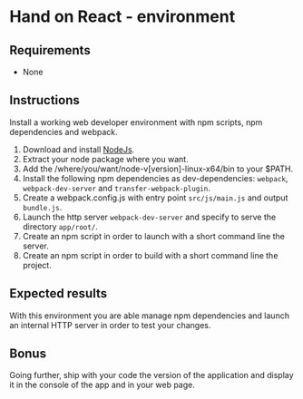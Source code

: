 # Hand on React - environment

## Requirements
- None

## Instructions
Install a working web developer environment with npm scripts, npm dependencies and webpack.

1. Download and install [NodeJs](https://nodejs.org/en/download/current/).
2. Extract your node package where you want.
3. Add the /where/you/want/node-v[version]-linux-x64/bin to your $PATH.
4. Install the following npm dependencies as dev-dependencies: `webpack`, `webpack-dev-server` and `transfer-webpack-plugin`.
5. Create a webpack.config.js with entry point `src/js/main.js` and output `bundle.js`.
5. Launch the http server `webpack-dev-server` and specify to serve the directory `app/root/`.
6. Create an npm script in order to launch with a short command line the server.
7. Create an npm script in order to build with a short command line the project.

## Expected results
With this environment you are able manage npm dependencies and launch an internal HTTP server in order to test your changes.

## Bonus
Going further, ship with your code the version of the application and display it in the console of the app and in your web page.